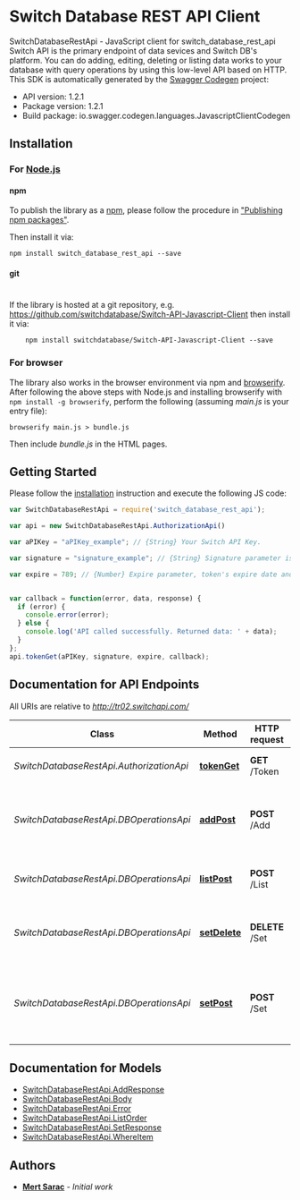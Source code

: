 # Switch Database REST API Client

SwitchDatabaseRestApi - JavaScript client for switch_database_rest_api
Switch API is the primary endpoint of data sevices and Switch DB's platform. You can do adding, editing, deleting or listing data works to your database with query operations by using this low-level API based on HTTP.
This SDK is automatically generated by the [Swagger Codegen](https://github.com/swagger-api/swagger-codegen) project:

- API version: 1.2.1
- Package version: 1.2.1
- Build package: io.swagger.codegen.languages.JavascriptClientCodegen

## Installation

### For [Node.js](https://nodejs.org/)

#### npm

To publish the library as a [npm](https://www.npmjs.com/),
please follow the procedure in ["Publishing npm packages"](https://docs.npmjs.com/getting-started/publishing-npm-packages).

Then install it via:

```shell
npm install switch_database_rest_api --save
```

#### git
#
If the library is hosted at a git repository, e.g.
https://github.com/switchdatabase/Switch-API-Javascript-Client
then install it via:

```shell
    npm install switchdatabase/Switch-API-Javascript-Client --save
```

### For browser

The library also works in the browser environment via npm and [browserify](http://browserify.org/). After following
the above steps with Node.js and installing browserify with `npm install -g browserify`,
perform the following (assuming *main.js* is your entry file):

```shell
browserify main.js > bundle.js
```

Then include *bundle.js* in the HTML pages.

## Getting Started

Please follow the [installation](#installation) instruction and execute the following JS code:

```javascript
var SwitchDatabaseRestApi = require('switch_database_rest_api');

var api = new SwitchDatabaseRestApi.AuthorizationApi()

var aPIKey = "aPIKey_example"; // {String} Your Switch API Key.

var signature = "signature_example"; // {String} Signature parameter is generated as md5(APISecret + ExpireTimestamp) format.

var expire = 789; // {Number} Expire parameter, token's expire date and time information must be proper to ISO 8601 standarts and Unix Time format with msec information.


var callback = function(error, data, response) {
  if (error) {
    console.error(error);
  } else {
    console.log('API called successfully. Returned data: ' + data);
  }
};
api.tokenGet(aPIKey, signature, expire, callback);

```

## Documentation for API Endpoints

All URIs are relative to *http://tr02.switchapi.com/*

Class | Method | HTTP request | Description
------------ | ------------- | ------------- | -------------
*SwitchDatabaseRestApi.AuthorizationApi* | [**tokenGet**](docs/AuthorizationApi.md#tokenGet) | **GET** /Token | Generate Access Token
*SwitchDatabaseRestApi.DBOperationsApi* | [**addPost**](docs/DBOperationsApi.md#addPost) | **POST** /Add | Add is used for adding a data object to the list created at Switch DB.
*SwitchDatabaseRestApi.DBOperationsApi* | [**listPost**](docs/DBOperationsApi.md#listPost) | **POST** /List | It&#39;s used for listing a data added before.
*SwitchDatabaseRestApi.DBOperationsApi* | [**setDelete**](docs/DBOperationsApi.md#setDelete) | **DELETE** /Set | It&#39;s used for deleting a data added before at Switch DB.
*SwitchDatabaseRestApi.DBOperationsApi* | [**setPost**](docs/DBOperationsApi.md#setPost) | **POST** /Set | It&#39;s used for updating a data object that is already added to Switch DB.


## Documentation for Models

 - [SwitchDatabaseRestApi.AddResponse](docs/AddResponse.md)
 - [SwitchDatabaseRestApi.Body](docs/Body.md)
 - [SwitchDatabaseRestApi.Error](docs/Error.md)
 - [SwitchDatabaseRestApi.ListOrder](docs/ListOrder.md)
 - [SwitchDatabaseRestApi.SetResponse](docs/SetResponse.md)
 - [SwitchDatabaseRestApi.WhereItem](docs/WhereItem.md)
 
 ## Authors

* **[Mert Sarac](https://github.com/saracmert)** - *Initial work*